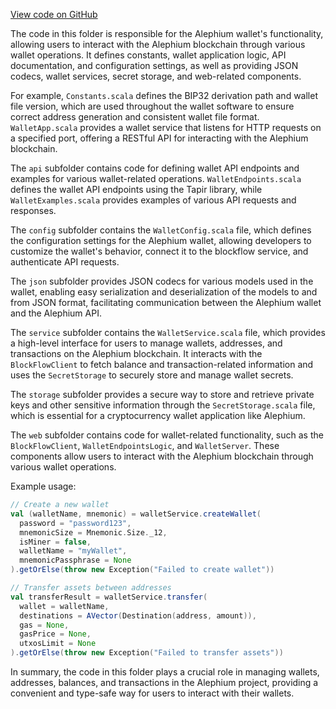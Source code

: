 [View code on GitHub](https://github.com/oxygenium/oxygenium/.autodoc/docs/json/wallet/src/main/scala/org/oxygenium/wallet)

The code in this folder is responsible for the Alephium wallet's functionality, allowing users to interact with the Alephium blockchain through various wallet operations. It defines constants, wallet application logic, API documentation, and configuration settings, as well as providing JSON codecs, wallet services, secret storage, and web-related components.

For example, `Constants.scala` defines the BIP32 derivation path and wallet file version, which are used throughout the wallet software to ensure correct address generation and consistent wallet file format. `WalletApp.scala` provides a wallet service that listens for HTTP requests on a specified port, offering a RESTful API for interacting with the Alephium blockchain.

The `api` subfolder contains code for defining wallet API endpoints and examples for various wallet-related operations. `WalletEndpoints.scala` defines the wallet API endpoints using the Tapir library, while `WalletExamples.scala` provides examples of various API requests and responses.

The `config` subfolder contains the `WalletConfig.scala` file, which defines the configuration settings for the Alephium wallet, allowing developers to customize the wallet's behavior, connect it to the blockflow service, and authenticate API requests.

The `json` subfolder provides JSON codecs for various models used in the wallet, enabling easy serialization and deserialization of the models to and from JSON format, facilitating communication between the Alephium wallet and the Alephium API.

The `service` subfolder contains the `WalletService.scala` file, which provides a high-level interface for users to manage wallets, addresses, and transactions on the Alephium blockchain. It interacts with the `BlockFlowClient` to fetch balance and transaction-related information and uses the `SecretStorage` to securely store and manage wallet secrets.

The `storage` subfolder provides a secure way to store and retrieve private keys and other sensitive information through the `SecretStorage.scala` file, which is essential for a cryptocurrency wallet application like Alephium.

The `web` subfolder contains code for wallet-related functionality, such as the `BlockFlowClient`, `WalletEndpointsLogic`, and `WalletServer`. These components allow users to interact with the Alephium blockchain through various wallet operations.

Example usage:

```scala
// Create a new wallet
val (walletName, mnemonic) = walletService.createWallet(
  password = "password123",
  mnemonicSize = Mnemonic.Size._12,
  isMiner = false,
  walletName = "myWallet",
  mnemonicPassphrase = None
).getOrElse(throw new Exception("Failed to create wallet"))

// Transfer assets between addresses
val transferResult = walletService.transfer(
  wallet = walletName,
  destinations = AVector(Destination(address, amount)),
  gas = None,
  gasPrice = None,
  utxosLimit = None
).getOrElse(throw new Exception("Failed to transfer assets"))
```

In summary, the code in this folder plays a crucial role in managing wallets, addresses, balances, and transactions in the Alephium project, providing a convenient and type-safe way for users to interact with their wallets.
